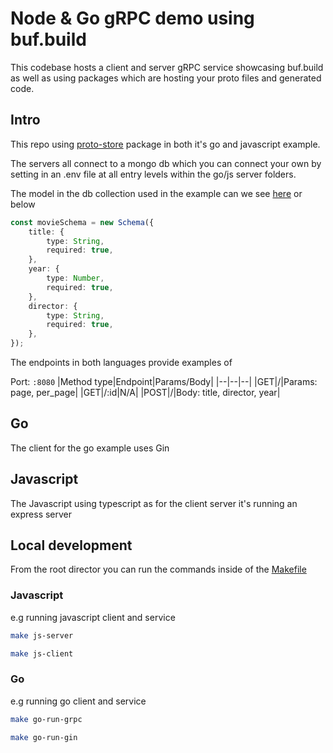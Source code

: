 # Node & Go gRPC demo using buf.build

This codebase hosts a client and server gRPC service showcasing buf.build as well as using packages which are hosting your proto files and generated code.


## Intro

This repo using [proto-store](https://github.com/jtoloui/proto-store) package in both it's go and javascript example.

The servers all connect to a mongo db which you can connect your own by setting in an .env file at all entry levels within the go/js server folders.

The model in the db collection used in the example can we see [here](./javascript/server-grpc/models/movie.ts) or below

```ts
const movieSchema = new Schema({
	title: {
		type: String,
		required: true,
	},
	year: {
		type: Number,
		required: true,
	},
	director: {
		type: String,
		required: true,
	},
});
```

The endpoints in both languages provide examples of

Port: `:8080`
|Method type|Endpoint|Params/Body|
|--|--|--|
|GET|/|Params: page, per_page|
|GET|/:id|N/A|
|POST|/|Body: title, director, year|

## Go

The client for the go example uses Gin

## Javascript

The Javascript using typescript as for the client server it's running an express server


## Local development

From the root director you can run the commands inside of the [Makefile](./Makefile)

### Javascript
e.g running javascript client and service

```bash
make js-server
```

```bash
make js-client
```

### Go
e.g running go client and service

```bash
make go-run-grpc
```

```bash
make go-run-gin
```